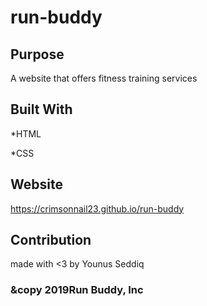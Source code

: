 # run-buddy

## Purpose

A website that offers fitness training services

## Built With

*HTML

*CSS

## Website

https://crimsonnail23.github.io/run-buddy

## Contribution

made with <3 by Younus Seddiq


### &copy 2019Run Buddy, Inc
